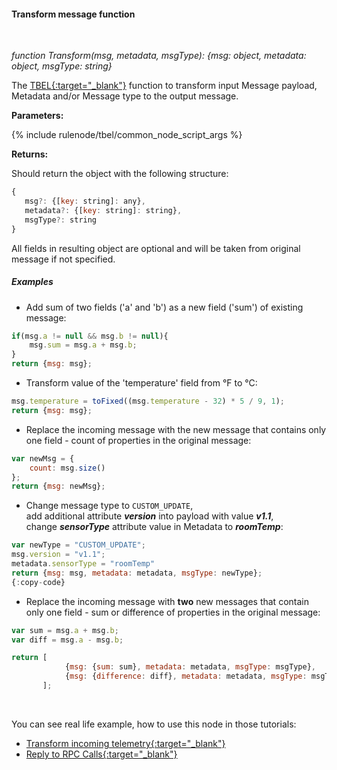 #### Transform message function

<div class="divider"></div>
<br/>

*function Transform(msg, metadata, msgType): {msg: object, metadata: object, msgType: string}*

The [TBEL{:target="_blank"}](${siteBaseUrl}/docs${docPlatformPrefix}/user-guide/tbel/) function to transform input Message payload, Metadata and/or Message type to the output message.  

**Parameters:**

{% include rulenode/tbel/common_node_script_args %}

**Returns:**

Should return the object with the following structure:

```javascript
{ 
   msg?: {[key: string]: any},
   metadata?: {[key: string]: string},
   msgType?: string
}
```

All fields in resulting object are optional and will be taken from original message if not specified.

<div class="divider"></div>

##### Examples

* Add sum of two fields ('a' and 'b') as a new field ('sum') of existing message:

```javascript
if(msg.a != null && msg.b != null){
    msg.sum = msg.a + msg.b;
}
return {msg: msg};
```

* Transform value of the 'temperature' field from °F to °C:

```javascript
msg.temperature = toFixed((msg.temperature - 32) * 5 / 9, 1);
return {msg: msg};
```

* Replace the incoming message with the new message that contains only one field - count of properties in the original message:

```javascript
var newMsg = {
    count: msg.size()
};
return {msg: newMsg};
```

<ul>
  <li>Change message type to <code>CUSTOM_UPDATE</code>,<br/>add additional attribute <strong><em>version</em></strong> into payload with value <strong><em>v1.1</em></strong>,<br/>change <strong><em>sensorType</em></strong> attribute value in Metadata to <strong><em>roomTemp</em></strong>:</li>
</ul>

```javascript
var newType = "CUSTOM_UPDATE";
msg.version = "v1.1";
metadata.sensorType = "roomTemp"
return {msg: msg, metadata: metadata, msgType: newType};
{:copy-code}
```

* Replace the incoming message with **two** new messages that contain only one field - sum or difference of properties in the original message:

```javascript
var sum = msg.a + msg.b;
var diff = msg.a - msg.b;

return [
            {msg: {sum: sum}, metadata: metadata, msgType: msgType},
            {msg: {difference: diff}, metadata: metadata, msgType: msgType}
       ];
```

<br>

You can see real life example, how to use this node in those tutorials:

- [Transform incoming telemetry{:target="_blank"}](${siteBaseUrl}/docs${docPlatformPrefix}/user-guide/rule-engine-2-0/tutorials/transform-incoming-telemetry/)
- [Reply to RPC Calls{:target="_blank"}](${siteBaseUrl}/docs${docPlatformPrefix}/user-guide/rule-engine-2-0/tutorials/rpc-reply-tutorial#add-transform-script-node)

<br>
<br>
